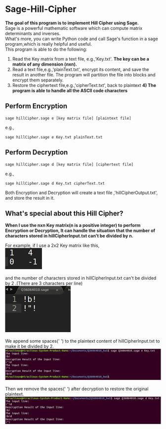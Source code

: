 # Sage-Hill-Cipher
**The goal of this program is to implement Hill Cipher using Sage.** <br/>
Sage is a powerful mathematic software which can compute matrix determinants and inverses. <br/>
What's more, you can write Python code and call Sage's function in a sage program,which is really helpful and useful.<br/>
This program is able to do the following:<br/>
1) Read the Key matrix from a text file, e.g.,'Key.txt'. **The key can be a matrix of any dimension (nxn).**
2) Read a text file,e.g.,'plainText.txt', encrypt its content, and save the result in another file. The program will  partition the
file into blocks and encrypt them separately.
3) Restore the ciphertext file,e.g.,'cipherText.txt', back to plaintext
**4) The program is able to handle all the ASCII code characters**

## Perform Encryption
```
sage hillCipher.sage e [key matrix file] [plaintext file]
```
e.g.,
```
sage hillCipher.sage e Key.txt plainText.txt
```

## Perform Decryption
```
sage hillCipher.sage d [key matrix file] [ciphertext file]
```
e.g.,
```
sage hillCipher.sage d Key.txt cipherText.txt
```

Both Encryption and Decryption will create a text file ,'hillCipherOutput.txt', and store the result in it.

## What's special about this Hill Cipher?
**When I use the nxn Key matrix(n is a positive integer) to perform Encryption or Decryption, 
It can handle the situation that the number of characters stored in hillCipherInput.txt can't be divided by n.**

For example, if I use a 2x2 Key matrix like this,<br/>
![](./images/KeyMatrix.png)<br/>
<br/>and the number of characters stored in hillCipherInput.txt can't be divided by 2 .(There are 3 characters per line)<br/>
![](./images/Plaintext.png)<br/>
<br/>We append some spaces(' ') to the plaintext content of hillCipherInput.txt to make it be divided by 2.<br/>
![](./images/Encryption.png)<br/>
<br/>Then we remove the spaces(' ') after decryption to restore the original plaintext.<br/>
![](./images/Decryption.png)<br/>
